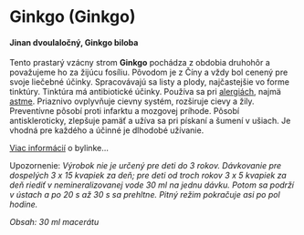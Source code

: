 Ginkgo (Ginkgo)
===============

#### Jinan dvoulaločný, Ginkgo biloba

Tento prastarý vzácny strom **Ginkgo** pochádza z obdobia druhohôr a považujeme
ho za žijúcu fosíliu. Pôvodom je z Číny a vždy bol cenený pre svoje liečebné
účinky. Spracovávajú sa listy a plody, najčastejšie vo forme tinktúry. Tinktúra
má antibiotické účinky. Používa sa pri
[alergiách](/sip/diagnozy/alergie), najmä
[astme](/sip/diagnozy/asthma). Priaznivo ovplyvňuje cievny
systém, rozširuje cievy a žily. Preventívne pôsobí proti infarktu a mozgovej
príhode. Pôsobí antiskleroticky, zlepšuje pamäť a užíva sa pri pískaní a šumení
v ušiach. Je vhodná pre každého a účinné je dlhodobé užívanie.

[Viac informácií](/sip/bylinky/ginkgo-dvojlalocne) o bylinke…

Upozornenie: *Výrobok nie je určený pre deti do 3 rokov. Dávkovanie pre
dospelých 3 x 15 kvapiek za deň; pre deti od troch rokov 3 x 5 kvapiek za deň
riediť v nemineralizovanej vode 30 ml na jednu dávku. Potom sa podrží v ústach a
po 20 s až 30 s sa prehltne. Pitný režim pokračuje asi po pol hodine.*

*Obsah: 30 ml macerátu*

